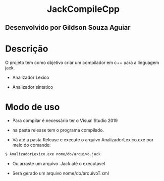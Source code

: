 <h1 align="center"> JackCompileCpp </h1>

## Desenvolvido por Gildson Souza Aguiar
# Descrição
O projeto tem como objetivo criar um compilador em c++ para a linguagem jack.
- <p>Analizador Lexico</p>
- <p>Analizador sintatico</p>
# Modo de uso
- <p>Para compilar é necessário ter o Visual Studio 2019</p>
- <p>na pasta release tem o programa compilado.</p>
- <p>Vá até a pasta Release e execute o arquivo AnalizadorLexico.exe por meio do comando:</p>
```bash
$ AnalizadorLexico.exe nome/do/arquivo.jack
```
- <p>Ou arraste um arquivo .Jack até o executavel</p>
- <p> Será gerado um arquivo nome/do/arquivoT.xml

